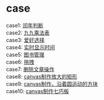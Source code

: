 # case
case1:
<a href="https://mumulee-world.github.io/case/leapYear">闰年判断</a>  
case2:
<a href="https://mumulee-world.github.io/case/multiplicationTable">九九乘法表</a>  
case3:
<a href="https://mumulee-world.github.io/case/selectTheHobby">爱好选择</a>   
case4:
<a href="https://mumulee-world.github.io/case/dynamicTime">实时显示时间 </a>  
case5:
<a href="https://mumulee-world.github.io/case/bookmanage">图书管理</a>  
case6:
<a href="https://mumulee-world.github.io/case/dragAndDrop">拖拽</a>  
case7:
<a href="https://mumulee-world.github.io/case/deleteArticle">删除文章操作</a>  
case8:
<a href="https://mumulee-world.github.io/case/canvas-scale">canvas制作放大的矩形</a>  
case9:
<a href="https://mumulee-world.github.io/case/sportSquare">canvas制作，沿着圆运动的方块</a>   
case10:
<a href="https://mumulee-world.github.io/case/tangram">canvas制作七巧板</a>